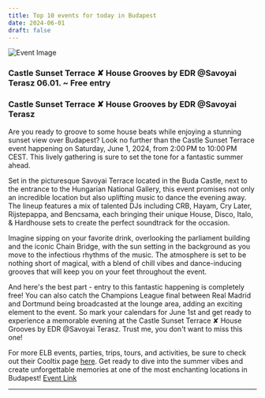 ```yaml
---
title: Top 10 events for today in Budapest
date: 2024-06-01
draft: false
---
```


![Event Image](https://scontent-fra5-1.xx.fbcdn.net/v/t39.30808-6/445175488_961313672661384_7559895206971719805_n.jpg?stp=dst-jpg_s960x960&_nc_cat=100&ccb=1-7&_nc_sid=5f2048&_nc_ohc=IPtefWO2n9YQ7kNvgG8FM-K&_nc_ht=scontent-fra5-1.xx&oh=00_AYCmPW9VaFYumVTSVHr-K7sRjAQwJYqTN4nBGQU223SYmg&oe=66608852)

 ### Castle Sunset Terrace ✘ House Grooves by EDR @Savoyai Terasz 06.01. ~ Free entry

### Castle Sunset Terrace ✘ House Grooves by EDR @Savoyai Terasz

Are you ready to groove to some house beats while enjoying a stunning sunset view over Budapest? Look no further than the Castle Sunset Terrace event happening on Saturday, June 1, 2024, from 2:00 PM to 10:00 PM CEST. This lively gathering is sure to set the tone for a fantastic summer ahead.

Set in the picturesque Savoyai Terrace located in the Buda Castle, next to the entrance to the Hungarian National Gallery, this event promises not only an incredible location but also uplifting music to dance the evening away. The lineup features a mix of talented DJs including CRB, Hayam, Cry Later, Rijstepappa, and Bencsama, each bringing their unique House, Disco, Italo, & Hardhouse sets to create the perfect soundtrack for the occasion.

Imagine sipping on your favorite drink, overlooking the parliament building and the iconic Chain Bridge, with the sun setting in the background as you move to the infectious rhythms of the music. The atmosphere is set to be nothing short of magical, with a blend of chill vibes and dance-inducing grooves that will keep you on your feet throughout the event.

And here's the best part - entry to this fantastic happening is completely free! You can also catch the Champions League final between Real Madrid and Dortmund being broadcasted at the lounge area, adding an exciting element to the event. So mark your calendars for June 1st and get ready to experience a memorable evening at the Castle Sunset Terrace ✘ House Grooves by EDR @Savoyai Terasz. Trust me, you don't want to miss this one!

For more ELB events, parties, trips, tours, and activities, be sure to check out their Cooltix page [here](https://cooltix.hu/b/erasmuslifebudapest). Get ready to dive into the summer vibes and create unforgettable memories at one of the most enchanting locations in Budapest!
[Event Link](https://facebook.com/events/728887865987247)

---
